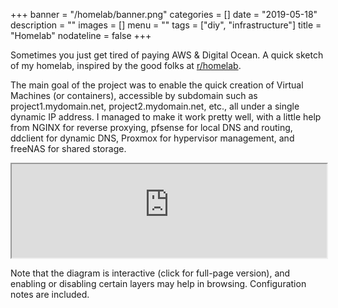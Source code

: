 +++
banner = "/homelab/banner.png"
categories = []
date = "2019-05-18"
description = ""
images = []
menu = ""
tags = ["diy", "infrastructure"]
title = "Homelab"
nodateline = false
+++

Sometimes you just get tired of paying AWS & Digital Ocean. A quick sketch of my homelab, inspired by the good folks at [r/homelab](http://reddit.com/r/homelab).

The main goal of the project was to enable the quick creation of Virtual Machines (or containers), accessible by subdomain such as project1.mydomain.net, project2.mydomain.net, etc., all under a single dynamic IP address. I managed to make it work pretty well, with a little 
help from NGINX for reverse proxying, pfsense for local DNS and routing, ddclient for dynamic DNS, Proxmox for hypervisor management, and freeNAS for shared storage.

<iframe src="https://a0f5e397-e761-40ed-b772-7483ae90b62e.htmlpasta.com/" style="width: 100%; height=1000px; "></iframe>

Note that the diagram is interactive (click for full-page version), and enabling or disabling certain layers may help in browsing. Configuration notes are included. 

<!-- <a href="https://a0f5e397-e761-40ed-b772-7483ae90b62e.htmlpasta.com/"><img src="/homelab/homelab_screenshot.png"></img></a> -->

